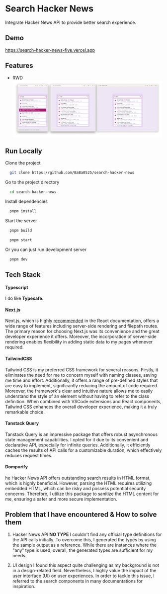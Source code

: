 # Search Hacker News

Integrate Hacker News API to provide better search experience.

## Demo

https://search-hacker-news-five.vercel.app

## Features

- RWD
  ![RWD](/README/RWD.png)

## Run Locally

Clone the project

```bash
  git clone https://github.com/BaBa0525/search-hacker-news
```

Go to the project directory

```bash
  cd search-hacker-news
```

Install dependencies

```bash
  pnpm install
```

Start the server

```bash
  pnpm build
```

```bash
  pnpm start
```

Or you can just run development server

```bash
  pnpm dev
```

## Tech Stack

#### Typescript

I do like **Typesafe**.

#### Next.js

Next.js, which is highly [recommended]("https://react.dev/learn/start-a-new-react-project") in the React documentation, offers a wide range of features including server-side rendering and filepath routes. The primary reason for choosing Next.js was its convenience and the great developer experience it offers. Moreover, the incorporation of server-side rendering enables flexibility in adding static data to my pages whenever required.

#### TailwindCSS

Tailwind CSS is my preferred CSS framework for several reasons. Firstly, it eliminates the need for me to concern myself with naming classes, saving me time and effort. Additionally, it offers a range of pre-defined styles that are easy to implement, significantly reducing the amount of code required. Moreover, the framework's clear and intuitive nature allows me to easily understand the style of an element without having to refer to the class definition. When combined with VSCode extensions and React components, Tailwind CSS enhances the overall developer experience, making it a truly remarkable choice.

#### Tanstack Query

Tanstack Query is an impressive package that offers robust asynchronous state management capabilities. I opted for it due to its convenient and declarative API, especially for infinite queries. Additionally, it efficiently caches the results of API calls for a customizable duration, which effectively reduces request times.

#### Dompurify

he Hacker News API offers outstanding search results in HTML format, which is highly beneficial. However, parsing the HTML requires utilizing embedded HTML, which can be risky and possess potential security concerns. Therefore, I utilize this package to sanitize the HTML content for me, ensuring a safer and more secure implementation.

## Problem that I have encountered & How to solve them

1. Hacker News API **NO TYPE**
   I couldn't find any official type definitions for the API calls initially. To overcome this, I generated the types by using the sample output as a reference. While there are instances where the "any" type is used, overall, the generated types are sufficient for my needs.

2. UI design
   I found this aspect quite challenging as my background is not in a design-related field. Nevertheless, I highly value the impact of the user interface (UI) on user experiences. In order to tackle this issue, I referred to the search components in many documentations for inspiration.
